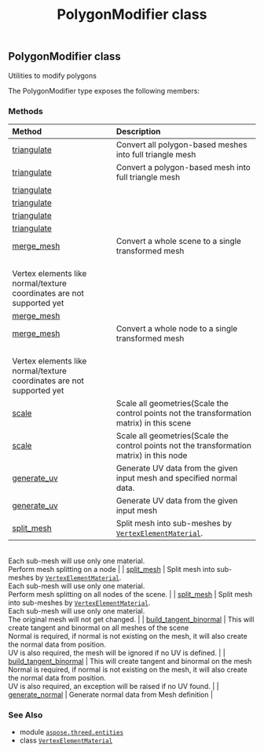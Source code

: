﻿---
title: PolygonModifier class
second_title: Aspose.3D for Python via .NET API References
description: 
type: docs
weight: 270
url: /aspose.threed.entities/polygonmodifier/
is_root: false
---

## PolygonModifier class

Utilities to modify polygons



The PolygonModifier type exposes the following members:

### Methods
| Method | Description |
| :- | :- |
| [triangulate](/3d/python-net/aspose.threed.entities/polygonmodifier/triangulate/#aspose.threed.Scene) | Convert all polygon-based meshes into full triangle mesh |
| [triangulate](/3d/python-net/aspose.threed.entities/polygonmodifier/triangulate/#aspose.threed.entities.Mesh) | Convert a polygon-based mesh into full triangle mesh |
| [triangulate](/3d/python-net/aspose.threed.entities/polygonmodifier/triangulate/#list-list-bool-any) |  |
| [triangulate](/3d/python-net/aspose.threed.entities/polygonmodifier/triangulate/#list-list) |  |
| [triangulate](/3d/python-net/aspose.threed.entities/polygonmodifier/triangulate/#list-list) |  |
| [triangulate](/3d/python-net/aspose.threed.entities/polygonmodifier/triangulate/#list) |  |
| [merge_mesh](/3d/python-net/aspose.threed.entities/polygonmodifier/merge_mesh/#aspose.threed.Scene) | Convert a whole scene to a single transformed mesh<br/>Vertex elements like normal/texture coordinates are not supported yet |
| [merge_mesh](/3d/python-net/aspose.threed.entities/polygonmodifier/merge_mesh/#list) |  |
| [merge_mesh](/3d/python-net/aspose.threed.entities/polygonmodifier/merge_mesh/#aspose.threed.Node) | Convert a whole node to a single transformed mesh<br/>Vertex elements like normal/texture coordinates are not supported yet |
| [scale](/3d/python-net/aspose.threed.entities/polygonmodifier/scale/#aspose.threed.Scene-aspose.threed.utilities.Vector3) | Scale all geometries(Scale the control points not the transformation matrix) in this scene |
| [scale](/3d/python-net/aspose.threed.entities/polygonmodifier/scale/#aspose.threed.Node-aspose.threed.utilities.Vector3) | Scale all geometries(Scale the control points not the transformation matrix) in this node |
| [generate_uv](/3d/python-net/aspose.threed.entities/polygonmodifier/generate_uv/#aspose.threed.entities.Mesh-aspose.threed.entities.VertexElementNormal) | Generate UV data from the given input mesh and specified normal data. |
| [generate_uv](/3d/python-net/aspose.threed.entities/polygonmodifier/generate_uv/#aspose.threed.entities.Mesh) | Generate UV data from the given input mesh |
| [split_mesh](/3d/python-net/aspose.threed.entities/polygonmodifier/split_mesh/#aspose.threed.Node-aspose.threed.entities.SplitMeshPolicy-bool-bool) | Split mesh into sub-meshes by [`VertexElementMaterial`](/3d/python-net/aspose.threed.entities/vertexelementmaterial).<br/>Each sub-mesh will use only one material.<br/>Perform mesh splitting on a node |
| [split_mesh](/3d/python-net/aspose.threed.entities/polygonmodifier/split_mesh/#aspose.threed.Scene-aspose.threed.entities.SplitMeshPolicy-bool) | Split mesh into sub-meshes by [`VertexElementMaterial`](/3d/python-net/aspose.threed.entities/vertexelementmaterial).<br/>Each sub-mesh will use only one material.<br/>Perform mesh splitting on all nodes of the scene. |
| [split_mesh](/3d/python-net/aspose.threed.entities/polygonmodifier/split_mesh/#aspose.threed.entities.Mesh-aspose.threed.entities.SplitMeshPolicy) | Split mesh into sub-meshes by [`VertexElementMaterial`](/3d/python-net/aspose.threed.entities/vertexelementmaterial).<br/>Each sub-mesh will use only one material.<br/>The original mesh will not get changed. |
| [build_tangent_binormal](/3d/python-net/aspose.threed.entities/polygonmodifier/build_tangent_binormal/#aspose.threed.Scene) | This will create tangent and binormal on all meshes of the scene<br/>Normal is required, if normal is not existing on the mesh, it will also create the normal data from position.<br/>UV is also required, the mesh will be ignored if no UV is defined. |
| [build_tangent_binormal](/3d/python-net/aspose.threed.entities/polygonmodifier/build_tangent_binormal/#aspose.threed.entities.Mesh) | This will create tangent and binormal on the mesh<br/>Normal is required, if normal is not existing on the mesh, it will also create the normal data from position.<br/>UV is also required, an exception will be raised if no UV found. |
| [generate_normal](/3d/python-net/aspose.threed.entities/polygonmodifier/generate_normal/#aspose.threed.entities.Mesh) | Generate normal data from Mesh definition |



### See Also
* module [`aspose.threed.entities`](..)
* class [`VertexElementMaterial`](/3d/python-net/aspose.threed.entities/vertexelementmaterial)
